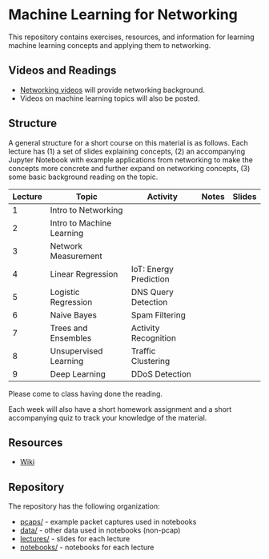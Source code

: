 # Machine Learning for Networking

This repository contains exercises, resources, and information for learning machine learning concepts and applying them to networking. 

## Videos and Readings

* [Networking videos](https://www.youtube.com/playlist?list=PLpherdrLyny-zJw95jcE-uJkcsIAG1MEn) will provide networking background.
* Videos on machine learning topics will also be posted.

## Structure

A general structure for a short course on this material is as follows. Each lecture has (1) a set of slides explaining concepts, (2) an accompanying Jupyter Notebook with example applications from networking to make the concepts more concrete and further expand on networking concepts, (3) some basic background reading on the topic.

| Lecture | Topic                           | Activity               | Notes | Slides |
|---------|---------------------------------|------------------------|-------|--------|
| 1       | Intro to Networking             |                        |       |        |
| 2       | Intro to Machine Learning       |                        |       |        |
| 3       | Network Measurement             |                        |       |        |
| 4       | Linear Regression               | IoT: Energy Prediction |       |        |
| 5       | Logistic Regression             | DNS Query Detection    |       |        |
| 6       | Naive Bayes                     | Spam Filtering         |       |        |
| 7       | Trees and Ensembles             | Activity Recognition   |       |        |
| 8       | Unsupervised Learning           | Traffic Clustering     |       |        |
| 9       | Deep Learning                   | DDoS Detection         |       |        |

Please come to class having done the reading. 

Each week will also have a short homework assignment and a short accompanying quiz to track your knowledge of the material.

## Resources

* [Wiki](https://github.com/noise-lab/ml-networking/wiki)

## Repository

The repository has the following organization:

* [pcaps/](pcaps/) - example packet captures used in notebooks
* [data/](data/) - other data used in notebooks (non-pcap)
* [lectures/](lectures/) - slides for each lecture
* [notebooks/](notebooks/) - notebooks for each lecture
